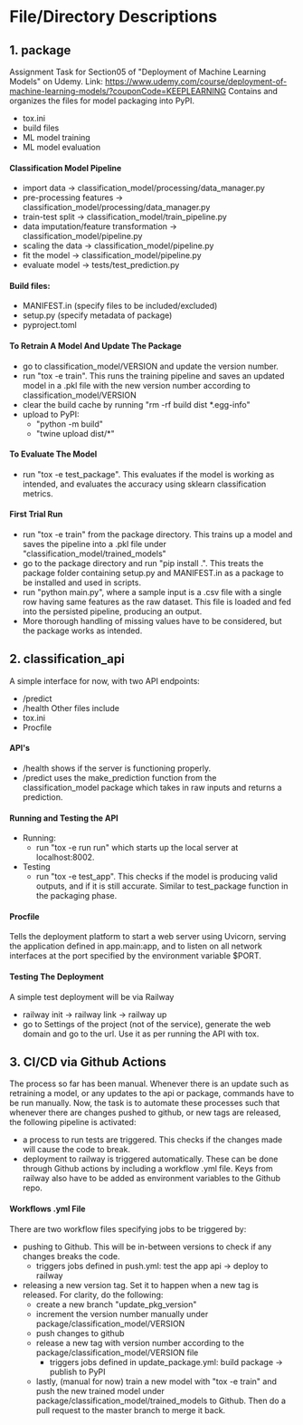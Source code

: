 # File/Directory Descriptions 

## 1. package 
Assignment Task for Section05 of "Deployment of Machine Learning Models" on Udemy.
Link: https://www.udemy.com/course/deployment-of-machine-learning-models/?couponCode=KEEPLEARNING
Contains and organizes the files for model packaging into PyPI. 
- tox.ini
- build files
- ML model training 
- ML model evaluation

#### Classification Model Pipeline
- import data -> classification_model/processing/data_manager.py
- pre-processing features -> classification_model/processing/data_manager.py
- train-test split -> classification_model/train_pipeline.py
- data imputation/feature transformation -> classification_model/pipeline.py
- scaling the data -> classification_model/pipeline.py
- fit the model -> classification_model/pipeline.py
- evaluate model -> tests/test_prediction.py

#### Build files:
- MANIFEST.in (specify files to be included/excluded)
- setup.py (specify metadata of package)
- pyproject.toml

#### To Retrain A Model And Update The Package
- go to classification_model/VERSION and update the version number. 
- run "tox -e train". This runs the training pipeline and saves an updated model in a .pkl file with the 
new version number according to classification_model/VERSION
- clear the build cache by running "rm -rf build dist *.egg-info"
- upload to PyPI: 
    - "python -m build"
    - "twine upload dist/*"

#### To Evaluate The Model
- run "tox -e test_package". This evaluates if the model is working as intended, and evaluates the accuracy using 
sklearn classification metrics.

#### First Trial Run
- run "tox -e train" from the package directory. This trains up a model and saves the pipeline into a .pkl file under "classification_model/trained_models"
- go to the package directory and run "pip install .". This treats the package folder containing setup.py and MANIFEST.in as a package to be installed and used in scripts.
- run "python main.py", where a sample input is a .csv file with a single row having same features as the raw dataset. This file is loaded and fed into the persisted pipeline, producing an output.
- More thorough handling of missing values have to be considered, but the package works as intended.

## 2. classification_api
A simple interface for now, with two API endpoints:
- /predict
- /health
Other files include
- tox.ini
- Procfile

#### API's
- /health shows if the server is functioning properly.
- /predict uses the make_prediction function from the classification_model package which takes in raw inputs 
and returns a prediction.

#### Running and Testing the API
- Running:
    - run "tox -e run run" which starts up the local server at localhost:8002. 
- Testing
    - run "tox -e test_app". This checks if the model is producing valid outputs, and if it is still accurate. Similar to 
    test_package function in the packaging phase.

#### Procfile
Tells the deployment platform to start a web server using Uvicorn, serving the application defined in app.main:app, and to listen on all network interfaces at the port specified by the environment variable $PORT. 

#### Testing The Deployment
A simple test deployment will be via Railway 
- railway init -> railway link -> railway up
- go to Settings of the project (not of the service), generate the web domain and go to the url. Use it as per running the API with tox.


## 3. CI/CD via Github Actions
The process so far has been manual. Whenever there is an update such as retraining a model, or any updates to the api or package, commands have to be run manually. Now, the task is to automate these processes such that whenever there are changes pushed to github, or new tags are released, the following pipeline is activated:
- a process to run tests are triggered. This checks if the changes made will cause the code to break.
- deployment to railway is triggered automatically.
These can be done through Github actions by including a workflow .yml file. Keys from railway also have to be added as environment variables to the Github repo.

#### Workflows .yml File
There are two workflow files specifying jobs to be triggered by:
- pushing to Github. This will be in-between versions to check if any changes breaks the code. 
    - triggers jobs defined in push.yml: test the app api -> deploy to railway
- releasing a new version tag. Set it to happen when a new tag is released. For clarity, do the following:
    - create a new branch "update_pkg_version"
    -  increment the version number manually under package/classification_model/VERSION
    - push changes to github 
    - release a new tag with version number according to the package/classification_model/VERSION file
        - triggers jobs defined in update_package.yml: build package -> publish to PyPI 
    - lastly, (manual for now) train a new model with "tox -e train" and push the new trained model under package/classification_model/trained_models to Github. Then do a pull request to the master branch to merge it back. 

